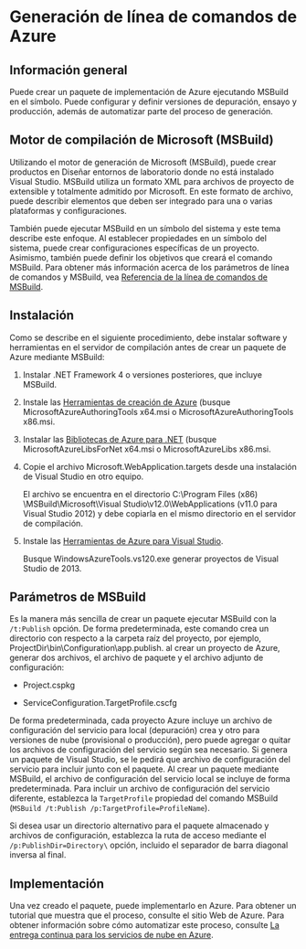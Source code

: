 <properties
   pageTitle="Generación de línea de comandos para Azure | Microsoft Azure"
   description="Generación de línea de comandos de Azure"
   services="visual-studio-online"
   documentationCenter="na"
   authors="TomArcher"
   manager="douge"
   editor="" />
<tags
   ms.service="multiple"
   ms.devlang="multiple"
   ms.topic="article"
   ms.tgt_pltfrm="na"
   ms.workload="na"
   ms.date="08/15/2016"
   ms.author="tarcher" />

# <a name="command-line-build-for-azure"></a>Generación de línea de comandos de Azure

## <a name="overview"></a>Información general

Puede crear un paquete de implementación de Azure ejecutando MSBuild en el símbolo. Puede configurar y definir versiones de depuración, ensayo y producción, además de automatizar parte del proceso de generación.


## <a name="microsoft-build-engine-msbuild"></a>Motor de compilación de Microsoft (MSBuild)

Utilizando el motor de generación de Microsoft (MSBuild), puede crear productos en Diseñar entornos de laboratorio donde no está instalado Visual Studio. MSBuild utiliza un formato XML para archivos de proyecto de extensible y totalmente admitido por Microsoft. En este formato de archivo, puede describir elementos que deben ser integrado para una o varias plataformas y configuraciones.

También puede ejecutar MSBuild en un símbolo del sistema y este tema describe este enfoque. Al establecer propiedades en un símbolo del sistema, puede crear configuraciones específicas de un proyecto. Asimismo, también puede definir los objetivos que creará el comando MSBuild. Para obtener más información acerca de los parámetros de línea de comandos y MSBuild, vea [Referencia de la línea de comandos de MSBuild](https://msdn.microsoft.com/library/ms164311.aspx).

## <a name="installation"></a>Instalación

Como se describe en el siguiente procedimiento, debe instalar software y herramientas en el servidor de compilación antes de crear un paquete de Azure mediante MSBuild:

1. Instalar .NET Framework 4 o versiones posteriores, que incluye MSBuild.

1. Instale las [Herramientas de creación de Azure](http://go.microsoft.com/fwlink/?LinkId=394615) (busque MicrosoftAzureAuthoringTools x64.msi o MicrosoftAzureAuthoringTools x86.msi.

1. Instalar las [Bibliotecas de Azure para .NET](http://go.microsoft.com/fwlink/?LinkId=394616) (busque MicrosoftAzureLibsForNet x64.msi o MicrosoftAzureLibs x86.msi.

1. Copie el archivo Microsoft.WebApplication.targets desde una instalación de Visual Studio en otro equipo.

    El archivo se encuentra en el directorio C:\Program Files (x86) \MSBuild\Microsoft\Visual Studio\v12.0\WebApplications (v11.0 para Visual Studio 2012) y debe copiarla en el mismo directorio en el servidor de compilación.

1. Instale las [Herramientas de Azure para Visual Studio](http://go.microsoft.com/fwlink/?LinkId=394616).

    Busque WindowsAzureTools.vs120.exe generar proyectos de Visual Studio de 2013.

## <a name="msbuild-parameters"></a>Parámetros de MSBuild

Es la manera más sencilla de crear un paquete ejecutar MSBuild con la `/t:Publish` opción. De forma predeterminada, este comando crea un directorio con respecto a la carpeta raíz del proyecto, por ejemplo, ProjectDir\bin\Configuration\app.publish\. al crear un proyecto de Azure, generar dos archivos, el archivo de paquete y el archivo adjunto de configuración:

- Project.cspkg

- ServiceConfiguration.TargetProfile.cscfg

De forma predeterminada, cada proyecto Azure incluye un archivo de configuración del servicio para local (depuración) crea y otro para versiones de nube (provisional o producción), pero puede agregar o quitar los archivos de configuración del servicio según sea necesario. Si genera un paquete de Visual Studio, se le pedirá que archivo de configuración del servicio para incluir junto con el paquete. Al crear un paquete mediante MSBuild, el archivo de configuración del servicio local se incluye de forma predeterminada. Para incluir un archivo de configuración del servicio diferente, establezca la `TargetProfile` propiedad del comando MSBuild (`MSBuild /t:Publish /p:TargetProfile=ProfileName`).

Si desea usar un directorio alternativo para el paquete almacenado y archivos de configuración, establezca la ruta de acceso mediante el `/p:PublishDir=Directory\` opción, incluido el separador de barra diagonal inversa al final.

## <a name="deployment"></a>Implementación

Una vez creado el paquete, puede implementarlo en Azure. Para obtener un tutorial que muestra que el proceso, consulte el sitio Web de Azure. Para obtener información sobre cómo automatizar este proceso, consulte [La entrega continua para los servicios de nube en Azure](./cloud-services/cloud-services-dotnet-continuous-delivery.md).
